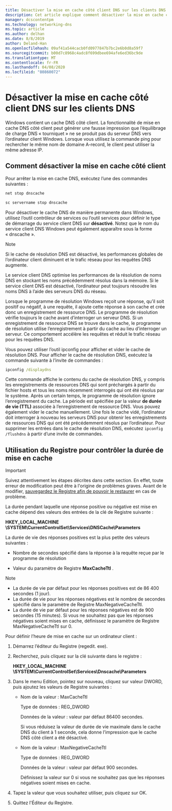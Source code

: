 ```yaml
---
title: Désactiver la mise en cache côté client DNS sur les clients DNS
description: Cet article explique comment désactiver la mise en cache côté client DNS sur les clients DNS.
manager: dcscontentpm
ms.technology: networking-dns
ms.topic: article
ms.author: delhan
ms.date: 8/8/2019
author: Deland-Han
ms.openlocfilehash: 09af41a544cacb0fd0977847b7bc2e6b0d8a59f7
ms.sourcegitcommit: b00d7c8968c4adc8f699dbee694afe6ed36bc9de
ms.translationtype: MT
ms.contentlocale: fr-FR
ms.lasthandoff: 04/08/2020
ms.locfileid: "80860072"
---
```

# <a name="disable-dns-client-side-caching-on-dns-clients"></a>Désactiver la mise en cache côté client DNS sur les clients DNS

Windows contient un cache DNS côté client. La fonctionnalité de mise en cache DNS côté client peut générer une fausse impression que l’équilibrage de charge DNS « tourniquet » ne se produit pas du serveur DNS vers l’ordinateur client Windows. Lorsque vous utilisez la commande ping pour rechercher le même nom de domaine A-record, le client peut utiliser la même adresse IP.  

## <a name="how-to-disable-client-side-caching"></a>Comment désactiver la mise en cache côté client

Pour arrêter la mise en cache DNS, exécutez l’une des commandes suivantes :

```cmd
net stop dnscache
```

```cmd
sc servername stop dnscache
```


Pour désactiver le cache DNS de manière permanente dans Windows, utilisez l’outil contrôleur de services ou l’outil services pour définir le type de démarrage du service client DNS sur **désactivé**. Notez que le nom du service client DNS Windows peut également apparaître sous la forme « dnscache ». 

> [!NOTE]
> Si le cache de résolution DNS est désactivé, les performances globales de l’ordinateur client diminuent et le trafic réseau pour les requêtes DNS augmente. 

Le service client DNS optimise les performances de la résolution de noms DNS en stockant les noms précédemment résolus dans la mémoire. Si le service client DNS est désactivé, l’ordinateur peut toujours résoudre les noms DNS à l’aide des serveurs DNS du réseau. 

Lorsque le programme de résolution Windows reçoit une réponse, qu’il soit positif ou négatif, à une requête, il ajoute cette réponse à son cache et crée donc un enregistrement de ressource DNS. Le programme de résolution vérifie toujours le cache avant d’interroger un serveur DNS. Si un enregistrement de ressource DNS se trouve dans le cache, le programme de résolution utilise l’enregistrement à partir du cache au lieu d’interroger un serveur. Ce comportement accélère les requêtes et réduit le trafic réseau pour les requêtes DNS. 

Vous pouvez utiliser l’outil ipconfig pour afficher et vider le cache de résolution DNS. Pour afficher le cache de résolution DNS, exécutez la commande suivante à l’invite de commandes :

```cmd
ipconfig /displaydns 
```

Cette commande affiche le contenu du cache de résolution DNS, y compris les enregistrements de ressources DNS qui sont préchargés à partir du fichier hosts et tous les noms récemment interrogés qui ont été résolus par le système. Après un certain temps, le programme de résolution ignore l’enregistrement du cache. La période est spécifiée par la valeur **de durée de vie (TTL)** associée à l’enregistrement de ressource DNS. Vous pouvez également vider le cache manuellement. Une fois le cache vidé, l’ordinateur doit interroger à nouveau les serveurs DNS pour obtenir les enregistrements de ressources DNS qui ont été précédemment résolus par l’ordinateur. Pour supprimer les entrées dans le cache de résolution DNS, exécutez `ipconfig /flushdns` à partir d’une invite de commandes.

## <a name="using-the-registry-to-control-the-caching-time"></a>Utilisation du Registre pour contrôler la durée de mise en cache

> [!IMPORTANT]  
> Suivez attentivement les étapes décrites dans cette section. En effet, toute erreur de modification peut être à l'origine de problèmes graves. Avant de le modifier, [sauvegardez le Registre afin de pouvoir le restaurer](https://support.microsoft.com/help/322756) en cas de problème.

La durée pendant laquelle une réponse positive ou négative est mise en cache dépend des valeurs des entrées de la clé de Registre suivante :

**HKEY_LOCAL_MACHINE \SYSTEM\CurrentControlSet\Services\DNSCache\Parameters**

La durée de vie des réponses positives est la plus petite des valeurs suivantes : 

- Nombre de secondes spécifié dans la réponse à la requête reçue par le programme de résolution

- Valeur du paramètre de Registre **MaxCacheTtl** .

>[!Note]
>- La durée de vie par défaut pour les réponses positives est de 86 400 secondes (1 jour).
>- La durée de vie pour les réponses négatives est le nombre de secondes spécifié dans le paramètre de Registre MaxNegativeCacheTtl.
>- La durée de vie par défaut pour les réponses négatives est de 900 secondes (15 minutes).
Si vous ne souhaitez pas que les réponses négatives soient mises en cache, définissez le paramètre de Registre MaxNegativeCacheTtl sur 0.

Pour définir l’heure de mise en cache sur un ordinateur client :

1. Démarrez l’éditeur du Registre (regedit. exe).

2. Recherchez, puis cliquez sur la clé suivante dans le registre :

   **HKEY_LOCAL_MACHINE \SYSTEM\CurrentControlSet\Services\Dnscache\Parameters**

3. Dans le menu Edition, pointez sur nouveau, cliquez sur valeur DWORD, puis ajoutez les valeurs de Registre suivantes :

   - Nom de la valeur : MaxCacheTtl

     Type de données : REG_DWORD

     Données de la valeur : valeur par défaut 86400 secondes. 
     
     Si vous réduisez la valeur de durée de vie maximale dans le cache DNS du client à 1 seconde, cela donne l’impression que le cache DNS côté client a été désactivé.    

   - Nom de la valeur : MaxNegativeCacheTtl

     Type de données : REG_DWORD

     Données de la valeur : valeur par défaut 900 secondes. 
     
     Définissez la valeur sur 0 si vous ne souhaitez pas que les réponses négatives soient mises en cache.

4. Tapez la valeur que vous souhaitez utiliser, puis cliquez sur OK.

5. Quittez l'Éditeur du Registre.
